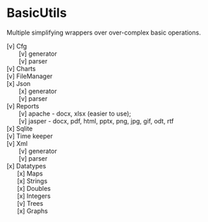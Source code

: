 # BasicUtils
Multiple simplifying wrappers over over-complex basic operations.

[v] Cfg  
&nbsp;&nbsp;&nbsp;&nbsp;&nbsp;&nbsp; [v] generator  
&nbsp;&nbsp;&nbsp;&nbsp;&nbsp;&nbsp; [v] parser   
[v] Charts  
[v] FileManager  
[x] Json  
&nbsp;&nbsp;&nbsp;&nbsp;&nbsp;&nbsp; [x] generator  
&nbsp;&nbsp;&nbsp;&nbsp;&nbsp;&nbsp; [v] parser   
[v] Reports  
&nbsp;&nbsp;&nbsp;&nbsp;&nbsp;&nbsp; [v] apache - docx, xlsx (easier to use);  
&nbsp;&nbsp;&nbsp;&nbsp;&nbsp;&nbsp; [v] jasper - docx, pdf, html, pptx, png, jpg, gif, odt, rtf    
[x] Sqlite  
[v] Time keeper      
[v] Xml  
&nbsp;&nbsp;&nbsp;&nbsp;&nbsp;&nbsp; [v] generator  
&nbsp;&nbsp;&nbsp;&nbsp;&nbsp;&nbsp; [v] parser  
[x] Datatypes   
&nbsp;&nbsp;&nbsp;&nbsp;&nbsp;&nbsp;[x] Maps  
&nbsp;&nbsp;&nbsp;&nbsp;&nbsp;&nbsp;[x] Strings  
&nbsp;&nbsp;&nbsp;&nbsp;&nbsp;&nbsp;[x] Doubles  
&nbsp;&nbsp;&nbsp;&nbsp;&nbsp;&nbsp;[x] Integers    
&nbsp;&nbsp;&nbsp;&nbsp;&nbsp;&nbsp;[v] Trees  
&nbsp;&nbsp;&nbsp;&nbsp;&nbsp;&nbsp;[x] Graphs    
